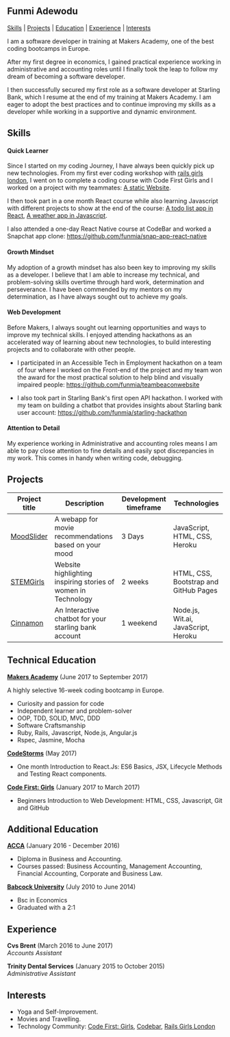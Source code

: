 ## Funmi Adewodu

[Skills](#skills) | [Projects](#projects) |  [Education](#education) | [Experience](#experience) | [Interests](#interests)

I am a software developer in training at Makers Academy, one of the best coding bootcamps in Europe. 

After my first degree in economics, I gained practical experience working in administrative and accounting roles until I finally took the leap to follow my dream of becoming a software developer. 

I then successfully secured my first role as a software developer at  Starling Bank, which I resume at the end of my training at Makers Academy.
I am eager to adopt the best practices and to continue improving my skills as a developer while working in a supportive and dynamic environment.

## Skills

#### Quick Learner 

Since I started on my coding Journey, I have always been quickly pick up new technologies.
From my first ever coding workshop with [rails girls london](http://railsgirls.london/), I went on to complete a coding course with Code First Girls and I worked on a project with my teammates: [A static Website](https://rhiannakemi.github.io/).

I then took part in a one month React course while also learning Javascript with different projects to show at the end of the course: [A todo list app in React](https://github.com/funmia/todo-react), [A weather app in Javascript](http://warm-shelf-55173.herokuapp.com/).

I also attended a one-day React Native course at CodeBar and worked a Snapchat app clone: https://github.com/funmia/snap-app-react-native

#### Growth Mindset

My adoption of a growth mindset has also been key to improving my skills as a developer. I believe that I am able to increase my technical, and problem-solving skills overtime through hard work, determination and perseverance. 
I have been commended by my mentors on my determination, as I have always sought out to achieve my goals. 

#### Web Development

Before Makers, I always sought out learning opportunities and ways to improve my technical skills. I enjoyed attending hackathons as an accelerated way of learning about new technologies, to build interesting projects and to collaborate with other people.

- I participated in an Accessible Tech in Employment hackathon on a team of four where I worked on the Front-end of the project and my team won the award for the most practical solution to help blind and visually impaired people: https://github.com/funmia/teambeaconwebsite 
 
- I also took part in Starling Bank's first open API hackathon. I worked with my team on building a chatbot that provides insights about Starling bank user account: https://github.com/funmia/starling-hackathon 


#### Attention to Detail 

My experience working in Administrative and accounting roles means I am able to pay close attention to fine details and easily spot discrepancies in my work. This comes in handy when writing code, debugging.

## Projects 

Project title | Description | Development timeframe | Technologies | 
 --------------|-------------|-----------------------|--------------|
 [MoodSlider](http://moodslider.herokuapp.com/) | A webapp for movie recommendations based on your mood | 3 Days | JavaScript, HTML, CSS, Heroku |
 [STEMGirls](https://rhiannakemi.github.io/)| Website highlighting inspiring stories of women in Technology | 2 weeks |  HTML, CSS, Bootstrap and GitHub Pages  |
 [Cinnamon](https://github.com/funmia/starling-hackathon ) | An Interactive chatbot for your starling bank account  | 1 weekend | Node.js, Wit.ai, JavaScript, Heroku  |

## Technical Education

**[Makers Academy](http://www.makersacademy.com/)** (June 2017 to September 2017)

A highly selective 16-week coding bootcamp in Europe.

- Curiosity and passion for code
- Independent learner and problem-solver
- OOP, TDD, SOLID, MVC, DDD
- Software Craftsmanship
- Ruby, Rails, Javascript, Node.js, Angular.js
- Rspec, Jasmine, Mocha

**[CodeStorms](http://codestorms.com/)**  (May 2017)
- One month Introduction to React.Js: ES6 Basics, JSX, Lifecycle Methods and Testing React components.

**[Code First: Girls](http://www.codefirstgirls.org.uk/)** (January 2017 to March 2017)
- Beginners Introduction to Web Development: HTML, CSS, Javascript, Git and GitHub

## Additional Education

**[ACCA](http://www.accaglobal.com/uk/en.html)**  (January 2016 - December 2016) 
- Diploma in Business and Accounting.
- Courses passed: Business Accounting, Management Accounting, Financial Accounting, Corporate and Business Law. 

**[Babcock University](http://www.babcock.edu.ng/)** (July 2010 to June 2014)

- Bsc in Economics
- Graduated with a 2:1

## Experience

**Cvs Brent** (March 2016 to June 2017)    
*Accounts Assistant* 

**Trinity Dental Services** (January 2015 to October 2015)   
*Administrative Assistant*  


## Interests

- Yoga and Self-Improvement.
- Movies and Travelling.
- Technology Community: [Code First: Girls](http://www.codefirstgirls.org.uk/), [Codebar](https://codebar.io/), [Rails Girls London](http://railsgirls.london/)
